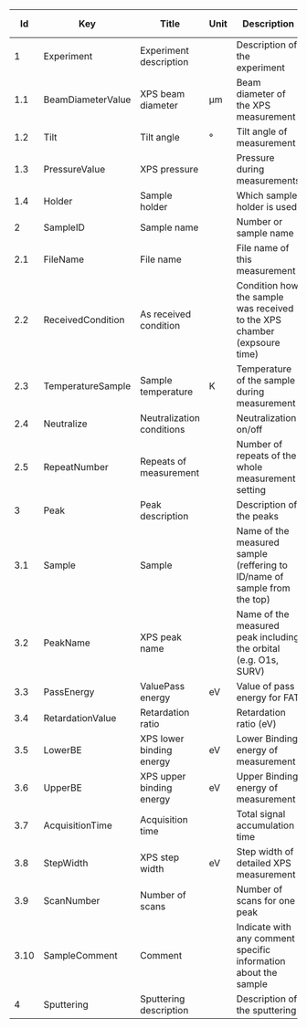 |Id  |  Key                  | Title                 |Unit | Description                                               | Type    | Occ | Allowed values |
|---- | -------------------   | ----------------------| ---- | ----------------------------------------------------------| ------- | -------- | ------------- |
| 1 | Experiment | Experiment description|  | Description of the experiment| | 1|  |
| 1.1 | BeamDiameterValue  | XPS beam diameter  | µm | Beam diameter of the XPS measurement  | number | 1 |  |
| 1.2 | Tilt      | Tilt angle    |  °  | Tilt angle of measurement    | number | 1 |  |
| 1.3 | PressureValue   | XPS pressure    |  | Pressure during measurements    | string | 1 |  |
| 1.4 | Holder     | Sample holder   |  | Which sample holder is used    | string | 1 |  |
| 2 | SampleID | Sample name |  | Number or sample name | string | 1 |  |
| 2.1 | FileName | File name |  | File name of this measurement | string | 1 |  |
| 2.2 | ReceivedCondition | As received condition |  | Condition how the sample was received to the XPS chamber (expsoure time) | string | 1 |  |
| 2.3 | TemperatureSample | Sample temperature | K | Temperature of the sample during measurement | number | 1 |  |
| 2.4 | Neutralize | Neutralization conditions |  | Neutralization on/off | boolean | 1 |  |
| 2.5 | RepeatNumber | Repeats of measurement |  | Number of repeats of the whole measurement setting | number | 0 |  |
| 3 | Peak | Peak description| | Description of the peaks | | 1-n |  |
| 3.1 | Sample | Sample |  | Name of the measured sample (reffering to ID/name of sample from the top) | string | 1-n |  |
| 3.2 | PeakName | XPS peak name |  | Name of the measured peak including the orbital (e.g. O1s, SURV) | string | 1 |  |
| 3.3 | PassEnergy | ValuePass energy |  eV | Value of pass energy for FAT | number | 1 |  |
| 3.4 | RetardationValue | Retardation ratio |  | Retardation ratio (eV) | number | 1 |  |
| 3.5 | LowerBE | XPS lower binding energy | eV | Lower Binding energy of measurement  | number | 1 |  |
| 3.6 | UpperBE | XPS upper binding energy | eV | Upper Binding energy of measurement  | number | 1 |  |
| 3.7 | AcquisitionTime | Acquisition time |  | Total signal accumulation time | number | 1 |  |
| 3.8 | StepWidth | XPS step width  | eV | Step width of detailed XPS measurement  | number | 1 |  |
| 3.9 | ScanNumber | Number of scans |  | Number of scans for one peak | number | 1 |  |
| 3.10 | SampleComment | Comment |  | Indicate with any comment specific information about the sample | string | 1 |  |
| 4 | Sputtering | Sputtering description| | Description of the sputtering | string| 0|  |
